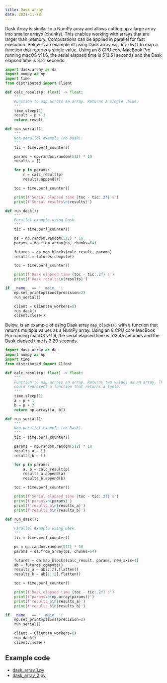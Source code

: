 ```yaml
---
title: Dask array
date: 2021-11-28
---
```


Dask Array is similar to a NumPy array and allows cutting up a large array into smaller arrays (chunks). This enables working with arrays that are larger than memory. Computations can be applied in parallel for fast execution. Below is an example of using Dask array `map_blocks()` to map a function that returns a single value. Using an 8 CPU core MacBook Pro running macOS v11.6, the serial elapsed time is 513.51 seconds and the Dask elapsed time is 3.21 seconds.

```python
import dask.array as da
import numpy as np
import time
from distributed import Client

def calc_result(p: float) -> float:
    """
    Function to map across an array. Returns a single value.
    """
    time.sleep(1)
    result = p + 1
    return result

def run_serial():
    """
    Non-parallel example (no Dask).
    """
    tic = time.perf_counter()

    params = np.random.random(512) * 10
    results = []

    for p in params:
        r = calc_result(p)
        results.append(r)

    toc = time.perf_counter()

    print(f'Serial elapsed time {toc - tic:.2f} s')
    print(f'Serial results\n{results}')

def run_dask():
    """
    Parallel example using Dask.
    """
    tic = time.perf_counter()

    ps = np.random.random(512) * 10
    params = da.from_array(ps, chunks=64)

    futures = da.map_blocks(calc_result, params)
    results = futures.compute()

    toc = time.perf_counter()

    print(f'Dask elapsed time {toc - tic:.2f} s')
    print(f'Dask results\n{results}')

if __name__ == '__main__':
    np.set_printoptions(precision=2)
    run_serial()

    client = Client(n_workers=8)
    run_dask()
    client.close()
```

Below, is an example of using Dask array `map_blocks()` with a function that returns multiple values as a NumPy array. Using an 8 CPU core MacBook Pro running macOS v11.6, the serial
elapsed time is 513.45 seconds and the Dask elapsed time is 3.20 seconds.

```python
import dask.array as da
import numpy as np
import time
from distributed import Client

def calc_result(p: float) -> float:
    """
    Function to map across an array. Returns two values as an array. This
    could represent a function that returns a tuple.
    """
    time.sleep(1)
    a = p + 1
    b = p + 2
    return np.array([a, b])

def run_serial():
    """
    Non-parallel example (no Dask).
    """
    tic = time.perf_counter()

    params = np.random.random(512) * 10
    results_a = []
    results_b = []

    for p in params:
        a, b = calc_result(p)
        results_a.append(a)
        results_b.append(b)

    toc = time.perf_counter()

    print(f'Serial elapsed time {toc - tic:.2f} s')
    print(f'params\n{params}')
    print(f'results_a\n{results_a}')
    print(f'results_b\n{results_b}')

def run_dask():
    """
    Parallel example using Dask.
    """
    tic = time.perf_counter()

    ps = np.random.random(512) * 10
    params = da.from_array(ps, chunks=64)

    futures = da.map_blocks(calc_result, params, new_axis=1)
    ab = futures.compute()
    results_a = ab[::2].flatten()
    results_b = ab[1::2].flatten()

    toc = time.perf_counter()

    print(f'Dask elapsed time {toc - tic:.2f} s')
    print(f'params\n{np.array(params)}')
    print(f'results_a\n{results_a}')
    print(f'results_b\n{results_b}')

if __name__ == '__main__':
    np.set_printoptions(precision=2)
    run_serial()

    client = Client(n_workers=8)
    run_dask()
    client.close()
```

## Example code

- [dask_array_1.py](https://github.com/wigging/pythonic/blob/main/examples/dask_array_1.py)
- [dask_array_2.py](https://github.com/wigging/pythonic/blob/main/examples/dask_array_2.py)
